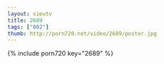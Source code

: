 ```yaml
--- 
layout: sieutv
title: 2689
tags: ["002"]
thumb: http://porn720.net/video/2689/poster.jpg
---
```

{% include porn720 key="2689" %} 
